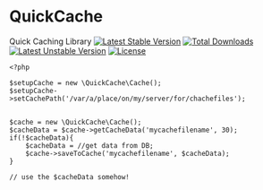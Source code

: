# QuickCache
Quick Caching Library
[![Latest Stable Version](https://poser.pugx.org/jrsaunders/quickcache/v/stable)](https://packagist.org/packages/jrsaunders/quickcache)
[![Total Downloads](https://poser.pugx.org/jrsaunders/quickcache/downloads)](https://packagist.org/packages/jrsaunders/quickcache)
[![Latest Unstable Version](https://poser.pugx.org/jrsaunders/quickcache/v/unstable)](https://packagist.org/packages/jrsaunders/quickcache)
[![License](https://poser.pugx.org/jrsaunders/quickcache/license)](https://packagist.org/packages/jrsaunders/quickcache)
``` 
<?php

$setupCache = new \QuickCache\Cache();
$setupCache->setCachePath('/var/a/place/on/my/server/for/chachefiles');


$cache = new \QuickCache\Cache();
$cacheData = $cache->getCacheData('mycachefilename', 30);
if(!$cacheData){
    $cacheData = //get data from DB;
    $cache->saveToCache('mycachefilename', $cacheData);
}

// use the $cacheData somehow! 
```
